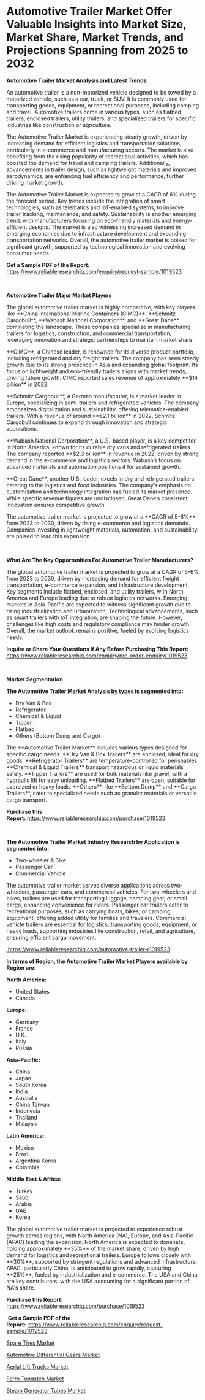 <p><h1>Automotive Trailer Market Offer Valuable Insights into Market Size, Market Share, Market Trends, and Projections Spanning from 2025 to 2032</h1></p><p><strong>Automotive Trailer Market Analysis and Latest Trends</strong></p>
<p><p>An automotive trailer is a non-motorized vehicle designed to be towed by a motorized vehicle, such as a car, truck, or SUV. It is commonly used for transporting goods, equipment, or recreational purposes, including camping and travel. Automotive trailers come in various types, such as flatbed trailers, enclosed trailers, utility trailers, and specialized trailers for specific industries like construction or agriculture.</p><p>The Automotive Trailer Market is experiencing steady growth, driven by increasing demand for efficient logistics and transportation solutions, particularly in e-commerce and manufacturing sectors. The market is also benefiting from the rising popularity of recreational activities, which has boosted the demand for travel and camping trailers. Additionally, advancements in trailer design, such as lightweight materials and improved aerodynamics, are enhancing fuel efficiency and performance, further driving market growth.</p><p>The Automotive Trailer Market is expected to grow at a CAGR of 6% during the forecast period. Key trends include the integration of smart technologies, such as telematics and IoT-enabled systems, to improve trailer tracking, maintenance, and safety. Sustainability is another emerging trend, with manufacturers focusing on eco-friendly materials and energy-efficient designs. The market is also witnessing increased demand in emerging economies due to infrastructure development and expanding transportation networks. Overall, the automotive trailer market is poised for significant growth, supported by technological innovation and evolving consumer needs.</p></p>
<p><strong>Get a Sample PDF of the Report:&nbsp;</strong> <a href="https://www.reliableresearchiq.com/enquiry/request-sample/1019523?utm_campaign=1137&utm_medium=2&utm_source=Github&utm_content=ia&utm_term=22012025&utm_id=automotive-trailer">https://www.reliableresearchiq.com/enquiry/request-sample/1019523</a></p>
<p>&nbsp;</p>
<p><strong>Automotive Trailer Major Market Players</strong></p>
<p><p>The global automotive trailer market is highly competitive, with key players like **China International Marine Containers (CIMC)**, **Schmitz Cargobull**, **Wabash National Corporation**, and **Great Dane** dominating the landscape. These companies specialize in manufacturing trailers for logistics, construction, and commercial transportation, leveraging innovation and strategic partnerships to maintain market share.</p><p>**CIMC**, a Chinese leader, is renowned for its diverse product portfolio, including refrigerated and dry freight trailers. The company has seen steady growth due to its strong presence in Asia and expanding global footprint. Its focus on lightweight and eco-friendly trailers aligns with market trends, driving future growth. CIMC reported sales revenue of approximately **$14 billion** in 2022.</p><p>**Schmitz Cargobull**, a German manufacturer, is a market leader in Europe, specializing in semi-trailers and refrigerated vehicles. The company emphasizes digitalization and sustainability, offering telematics-enabled trailers. With a revenue of around **€2.1 billion** in 2022, Schmitz Cargobull continues to expand through innovation and strategic acquisitions.</p><p>**Wabash National Corporation**, a U.S.-based player, is a key competitor in North America, known for its durable dry vans and refrigerated trailers. The company reported **$2.3 billion** in revenue in 2022, driven by strong demand in the e-commerce and logistics sectors. Wabash’s focus on advanced materials and automation positions it for sustained growth.</p><p>**Great Dane**, another U.S. leader, excels in dry and refrigerated trailers, catering to the logistics and food industries. The company’s emphasis on customization and technology integration has fueled its market presence. While specific revenue figures are undisclosed, Great Dane’s consistent innovation ensures competitive growth.</p><p>The automotive trailer market is projected to grow at a **CAGR of 5-6%** from 2023 to 2030, driven by rising e-commerce and logistics demands. Companies investing in lightweight materials, automation, and sustainability are poised to lead this expansion.</p></p>
<p>&nbsp;</p>
<p><strong>What Are The Key Opportunities For Automotive Trailer Manufacturers?</strong></p>
<p><p>The global automotive trailer market is projected to grow at a CAGR of 5-6% from 2023 to 2030, driven by increasing demand for efficient freight transportation, e-commerce expansion, and infrastructure development. Key segments include flatbed, enclosed, and utility trailers, with North America and Europe leading due to robust logistics networks. Emerging markets in Asia-Pacific are expected to witness significant growth due to rising industrialization and urbanization. Technological advancements, such as smart trailers with IoT integration, are shaping the future. However, challenges like high costs and regulatory compliance may hinder growth. Overall, the market outlook remains positive, fueled by evolving logistics needs.</p></p>
<p><strong>Inquire or Share Your Questions If Any Before Purchasing This Report:</strong> <a href="https://www.reliableresearchiq.com/enquiry/pre-order-enquiry/1019523?utm_campaign=1137&utm_medium=2&utm_source=Github&utm_content=ia&utm_term=22012025&utm_id=automotive-trailer">https://www.reliableresearchiq.com/enquiry/pre-order-enquiry/1019523</a></p>
<p>&nbsp;</p>
<p><strong>Market Segmentation</strong></p>
<p><strong>The Automotive Trailer Market Analysis by types is segmented into:</strong></p>
<p><ul><li>Dry Van & Box</li><li>Refrigerator</li><li>Chemical & Liquid</li><li>Tipper</li><li>Flatbed</li><li>Others (Bottom Dump and Cargo)</li></ul></p>
<p><p>The **Automotive Trailer Market** includes various types designed for specific cargo needs. **Dry Van & Box Trailers** are enclosed, ideal for dry goods. **Refrigerator Trailers** are temperature-controlled for perishables. **Chemical & Liquid Trailers** transport hazardous or liquid materials safely. **Tipper Trailers** are used for bulk materials like gravel, with a hydraulic lift for easy unloading. **Flatbed Trailers** are open, suitable for oversized or heavy loads. **Others**, like **Bottom Dump** and **Cargo Trailers**, cater to specialized needs such as granular materials or versatile cargo transport.</p></p>
<p><strong>Purchase this Report:&nbsp;</strong><a href="https://www.reliableresearchiq.com/purchase/1019523?utm_campaign=1137&utm_medium=2&utm_source=Github&utm_content=ia&utm_term=22012025&utm_id=automotive-trailer">https://www.reliableresearchiq.com/purchase/1019523</a></p>
<p>&nbsp;</p>
<p><strong>The Automotive Trailer Market Industry Research by Application is segmented into:</strong></p>
<p><ul><li>Two-wheeler & Bike</li><li>Passenger Car</li><li>Commercial Vehicle</li></ul></p>
<p><p>The automotive trailer market serves diverse applications across two-wheelers, passenger cars, and commercial vehicles. For two-wheelers and bikes, trailers are used for transporting luggage, camping gear, or small cargo, enhancing convenience for riders. Passenger car trailers cater to recreational purposes, such as carrying boats, bikes, or camping equipment, offering added utility for families and travelers. Commercial vehicle trailers are essential for logistics, transporting goods, equipment, or heavy loads, supporting industries like construction, retail, and agriculture, ensuring efficient cargo movement.</p></p>
<p><a href="https://www.reliableresearchiq.com/automotive-trailer-r1019523?utm_campaign=1137&utm_medium=2&utm_source=Github&utm_content=ia&utm_term=22012025&utm_id=automotive-trailer">&nbsp;https://www.reliableresearchiq.com/automotive-trailer-r1019523</a></p>
<p><strong>In terms of Region, the Automotive Trailer Market Players available by Region are:</strong></p>
<p>
    <p> <strong> North America: </strong>
        <ul>
            <li>United States</li>
            <li>Canada</li>
        </ul>
        </p> 
    <p> <strong> Europe: </strong>
        <ul>
            <li>Germany</li>
            <li>France</li>
            <li>U.K.</li>
            <li>Italy</li>
            <li>Russia</li>
        </ul>
        </p> 
    <p> <strong> Asia-Pacific: </strong>
        <ul>
            <li>China</li>
            <li>Japan</li>
            <li>South Korea</li>
            <li>India</li>
            <li>Australia</li>
            <li>China Taiwan</li>
            <li>Indonesia</li>
            <li>Thailand</li>
            <li>Malaysia</li>
        </ul>
        </p> 
    <p> <strong> Latin America: </strong>
        <ul>
            <li>Mexico</li>
            <li>Brazil</li>
            <li>Argentina Korea</li>
            <li>Colombia</li>
        </ul>
        </p> 
    <p> <strong> Middle East & Africa: </strong>
        <ul>
            <li>Turkey</li>
            <li>Saudi</li>
            <li>Arabia</li>
            <li>UAE</li>
            <li>Korea</li>
        </ul>
    </p>
    </p>
<p><p>The global automotive trailer market is projected to experience robust growth across regions, with North America (NA), Europe, and Asia-Pacific (APAC) leading the expansion. North America is expected to dominate, holding approximately **35%** of the market share, driven by high demand for logistics and recreational trailers. Europe follows closely with **30%**, supported by stringent regulations and advanced infrastructure. APAC, particularly China, is anticipated to grow rapidly, capturing **25%**, fueled by industrialization and e-commerce. The USA and China are key contributors, with the USA accounting for a significant portion of NA's share.</p></p>
<p><strong>Purchase this Report: </strong><a href="https://www.reliableresearchiq.com/purchase/1019523?utm_campaign=1137&utm_medium=2&utm_source=Github&utm_content=ia&utm_term=22012025&utm_id=automotive-trailer">https://www.reliableresearchiq.com/purchase/1019523</a></p>
<p>&nbsp;<strong>Get a Sample PDF of the Report:&nbsp;&nbsp;</strong><a href="https://www.reliableresearchiq.com/enquiry/request-sample/1019523?utm_campaign=1137&utm_medium=2&utm_source=Github&utm_content=ia&utm_term=22012025&utm_id=automotive-trailer">https://www.reliableresearchiq.com/enquiry/request-sample/1019523</a></p>
<p><strong></strong></p>
<p><p><a href="https://github.com/dolorespeddico90/Market-Research-Report-List-1/blob/main/spare-tires-market.md?utm_campaign=1137&utm_medium=2&utm_source=Github&utm_content=ia&utm_term=22012025&utm_id=automotive-trailer">Spare Tires Market</a></p><p><a href="https://github.com/krinerstormy331/Market-Research-Report-List-1/blob/main/automotive-differential-gears-market.md?utm_campaign=1137&utm_medium=2&utm_source=Github&utm_content=ia&utm_term=22012025&utm_id=automotive-trailer">Automotive Differential Gears Market</a></p><p><a href="https://www.linkedin.com/pulse/aerial-lift-trucks-market-report-financial-overview-growth-2mv0c?utm_campaign=1137&utm_medium=2&utm_source=Github&utm_content=ia&utm_term=22012025&utm_id=automotive-trailer">Aerial Lift Trucks Market</a></p><p><a href="https://www.linkedin.com/pulse/ferro-tungsten-market-challenges-forecasts-development-sales-ptl5f?utm_campaign=1137&utm_medium=2&utm_source=Github&utm_content=ia&utm_term=22012025&utm_id=automotive-trailer">Ferro Tungsten Market</a></p><p><a href="https://www.linkedin.com/pulse/identifying-growth-drivers-comprehensive-analysis-steam-generator-sajof?utm_campaign=1137&utm_medium=2&utm_source=Github&utm_content=ia&utm_term=22012025&utm_id=automotive-trailer">Steam Generator Tubes Market</a></p></p>